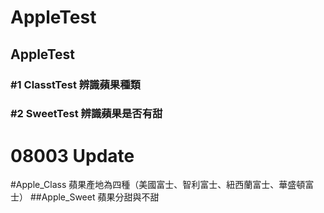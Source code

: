 # AppleTest
## AppleTest
### #1 ClasstTest 辨識蘋果種類
### #2 SweetTest 辨識蘋果是否有甜

# 08003 Update
#Apple_Class 蘋果產地為四種（美國富士、智利富士、紐西蘭富士、華盛頓富士）
##Apple_Sweet 蘋果分甜與不甜

